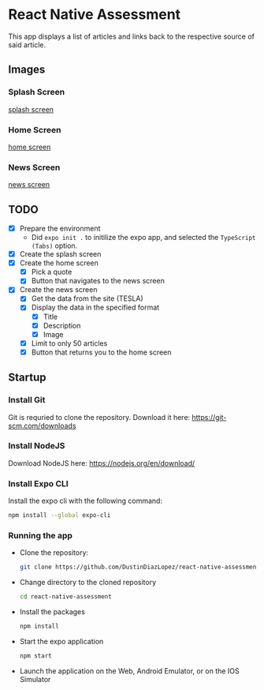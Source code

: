 # React Native Assessment

This app displays a list of articles and links back to the respective source of said article.

## Images

### Splash Screen
[splash screen](images/splash-screen.png)

### Home Screen
[home screen](images/home-screen.png)

### News Screen
[news screen](images/news-screen.png)

## TODO

- [x] Prepare the environment
  - Did `expo init .` to initilize the expo app, and selected the `TypeScript (Tabs)` option.
- [x] Create the splash screen
- [x] Create the home screen
  - [x] Pick a quote
  - [x] Button that navigates to the news screen
- [x] Create the news screen
  - [x] Get the data from the site (TESLA)
  - [x] Display the data in the specified format
    - [x] Title
    - [x] Description
    - [x] Image
  - [x] Limit to only 50 articles
  - [x] Button that returns you to the home screen

## Startup

### Install Git
Git is requried to clone the repository. Download it here: https://git-scm.com/downloads

### Install NodeJS
Download NodeJS here: https://nodejs.org/en/download/

### Install Expo CLI

Install the expo cli with the following command:
```bash
npm install --global expo-cli
```

### Running the app

- Clone the repository:
  ```bash
  git clone https://github.com/DustinDiazLopez/react-native-assessment.git
  ```

- Change directory to the cloned repository
  ```bash
  cd react-native-assessment
  ```

- Install the packages
  ```bash
  npm install
  ```

- Start the expo application
  ```bash
  npm start
  ```

- Launch the application on the Web, Android Emulator, or on the IOS Simulator
